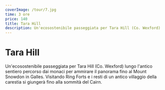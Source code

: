 ```yaml
---
coverImage: /tour/7.jpg
time: 3 ore
price: 140
title: Tara Hill
description: Un'ecosostenibile passeggiata per Tara Hill (Co. Wexford) lungo l'antico sentiero percorso dai monaci per ammirare il panorama fino al
---
```


# Tara Hill

Un'ecosostenibile passeggiata per Tara Hill (Co. Wexford) lungo l'antico sentiero percorso dai monaci per ammirare il panorama fino al Mount Snowdon in Galles. Visitando Ring Forts e i resti di un antico villaggio della carestia si giungerà fino alla sommità del Cairn.
